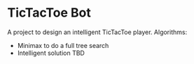 # TicTacToe Bot
A project to design an intelligent TicTacToe player. 
Algorithms:
* Minimax to do a full tree search
* Intelligent solution TBD